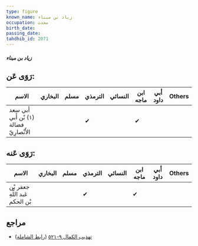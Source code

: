 ```yaml
---
type: figure
known_name: زياد بن ميناء
occupation: محدث
birth_date:
passing_date:
tahdhib_id: 2071
---
```

##### زياد بن ميناء

## رَوَى عَن:
| الاسم                                   | البخاري | مسلم | الترمذي | النسائي | ابن ماجه | أبي داود | Others |
| --------------------------------------- | ------- | ---- | ------- | ------- | -------- | -------- | ------ |
| أبي سعد (١) بْن أَبي فضالة الأَنْصارِيّ |         |      | ✔       |         | ✔        |          |        |
## رَوَى عَنه:
| الاسم                           | البخاري | مسلم | الترمذي | النسائي | ابن ماجه | أبي داود | Others |
| ------------------------------- | ------- | ---- | ------- | ------- | -------- | -------- | ------ |
| جعفر بْن عَبد اللَّهِ بْن الحكم |         |      | ✔       |         | ✔        |          |        |
## مراجع
- [تهذيب الكمال ٩-٥٢١](obsidian://open?vault=Tahdhib-al-Kamal&file=Figures/٢٠٧١-زياد%20بن%20ميناء) ([رابط الشاملة](https://shamela.ws/book/3722/4761))